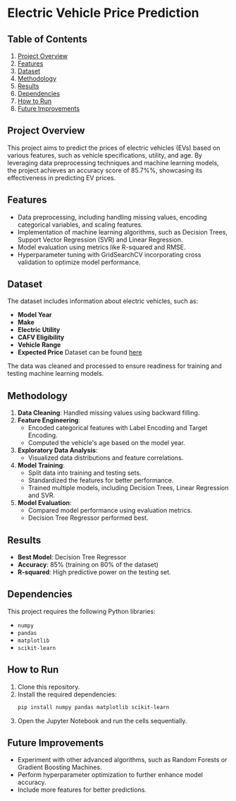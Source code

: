 # Electric Vehicle Price Prediction

## Table of Contents

1. [Project Overview](#project-overview)
2. [Features](#features)
3. [Dataset](#dataset)
4. [Methodology](#methodology)
5. [Results](#results)
6. [Dependencies](#dependencies)
7. [How to Run](#how-to-run)
8. [Future Improvements](#future-improvements)

## Project Overview

This project aims to predict the prices of electric vehicles (EVs) based on various features, such as vehicle specifications, utility, and age. By leveraging data preprocessing techniques and machine learning models, the project achieves an accuracy score of 85.7%%, showcasing its effectiveness in predicting EV prices.

## Features

- Data preprocessing, including handling missing values, encoding categorical variables, and scaling features.
- Implementation of machine learning algorithms, such as Decision Trees, Support Vector Regression (SVR) and Linear Regression.
- Model evaluation using metrics like R-squared and RMSE.
- Hyperparameter tuning with GridSearchCV incorporating cross validation to optimize model performance.

## Dataset

The dataset includes information about electric vehicles, such as:
- **Model Year**
- **Make**
- **Electric Utility**
- **CAFV Eligibility**
- **Vehicle Range**
- **Expected Price**
Dataset can be found [here](Electric_cars_dataset.csv)

The data was cleaned and processed to ensure readiness for training and testing machine learning models.

## Methodology

1. **Data Cleaning**: Handled missing values using backward filling.
2. **Feature Engineering**: 
   - Encoded categorical features with Label Encoding and Target Encoding.
   - Computed the vehicle's age based on the model year.
3. **Exploratory Data Analysis**:
   - Visualized data distributions and feature correlations.
4. **Model Training**:
   - Split data into training and testing sets.
   - Standardized the features for better performance.
   - Trained multiple models, including Decision Trees, Linear Regression and SVR.
5. **Model Evaluation**:
   - Compared model performance using evaluation metrics.
   - Decision Tree Regressor performed best.

## Results

- **Best Model**: Decision Tree Regressor
- **Accuracy**: 85% (training on 80% of the dataset)
- **R-squared**: High predictive power on the testing set.

## Dependencies

This project requires the following Python libraries:
- `numpy`
- `pandas`
- `matplotlib`
- `scikit-learn`

## How to Run

1. Clone this repository.
2. Install the required dependencies:
   ```bash
   pip install numpy pandas matplotlib scikit-learn
   ```
3. Open the Jupyter Notebook and run the cells sequentially.

## Future Improvements

- Experiment with other advanced algorithms, such as Random Forests or Gradient Boosting Machines.
- Perform hyperparameter optimization to further enhance model accuracy.
- Include more features for better predictions.
